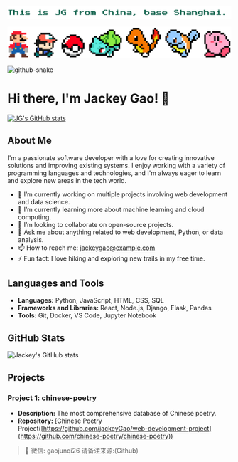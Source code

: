 <img src="./who.png">


<p align="center">
  <img src="./banner.png"/>
</p>


 <picture>
        <source media="(prefers-color-scheme: dark)" srcset="github-snake-dark.svg" />
        <source media="(prefers-color-scheme: light)" srcset="github-snake.svg" />
        <img alt="github-snake" src="github-snake.svg" />
 </picture>

# Hi there, I'm Jackey Gao! 👋


[![JG's GitHub stats](https://github-readme-stats.vercel.app/api?username=jackeyGao)](https://github.com/jackeyGao/github-readme-stats)

## About Me

I'm a passionate software developer with a love for creating innovative solutions and improving existing systems. I enjoy working with a variety of programming languages and technologies, and I'm always eager to learn and explore new areas in the tech world.

- 🔭 I’m currently working on multiple projects involving web development and data science.
- 🌱 I’m currently learning more about machine learning and cloud computing.
- 👯 I’m looking to collaborate on open-source projects.
- 💬 Ask me about anything related to web development, Python, or data analysis.
- 📫 How to reach me: [jackeygao@example.com](mailto:jackeygao@example.com)
- ⚡ Fun fact: I love hiking and exploring new trails in my free time.

## Languages and Tools

- **Languages:** Python, JavaScript, HTML, CSS, SQL
- **Frameworks and Libraries:** React, Node.js, Django, Flask, Pandas
- **Tools:** Git, Docker, VS Code, Jupyter Notebook

## GitHub Stats

![Jackey's GitHub stats](https://github-readme-stats.vercel.app/api?username=jackeyGao&show_icons=true&theme=radical)

## Projects

### Project 1: chinese-poetry
- **Description:** The most comprehensive database of Chinese poetry.
- **Repository:** [Chinese Poetry Project([https://github.com/jackeyGao/web-development-project](https://github.com/chinese-poetry/chinese-poetry))


> 💬 微信: gaojunqi26 请备注来源:(Github)



<!--
**jackeyGao/jackeyGao** is a ✨ _special_ ✨ repository because its `README.md` (this file) appears on your GitHub profile.
Here are some ideas to get you started:

- 🔭 I’m currently working on ...
- 🌱 I’m currently learning ...
- 👯 I’m looking to collaborate on ...
- 🤔 I’m looking for help with ...
- 💬 Ask me about ...
- 📫 How to reach me: ...
- 😄 Pronouns: ...
- ⚡ Fun fact: ...
-->
